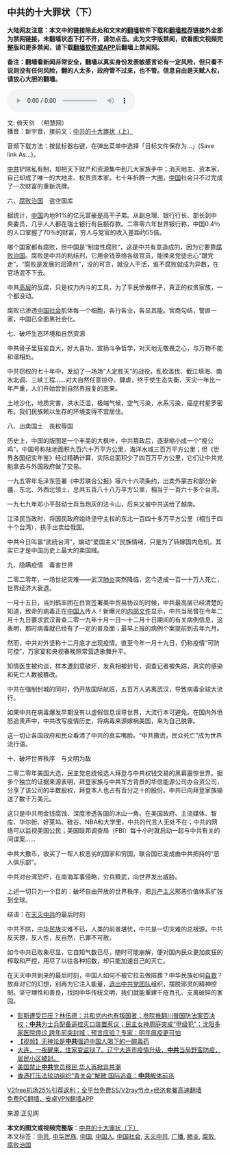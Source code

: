  <h2>中共的十大罪状（下）</h2> <p class="notice"><b>大陆网友注意：本文中的链接除此处和文末的<a href="https://github.com/bannedbook/fanqiang" >翻墙</a>软件下载和<a href="https://github.com/killgcd/justmysocks/blob/master/README.md">翻墙推荐</a>链接外全部为禁网链接，未翻墙状态下打不开，请勿点击。此为文字版禁闻，欲看图文视频完整版和更多禁闻，请下载<a href="https://github.com/bannedbook/fanqiang">翻墙软件或APP</a>后翻墙上禁闻网。</p><p>备注：翻墙看新闻非常安全，翻墙以真实身份发表敏感言论有一定风险，但只看不说则没有任何风险，翻的人太多，政府管不过来，也不管。信息自由是天赋人权，请放心大胆的翻墙。</b></p>  <div class="entry"> <p></p> <p><audio controls="controls"><source src="https://www.zhengjian.org/sites/default/files/files/2020/12/zjgb-zg10b.mp3" type="audio/mpeg" /></audio></p> <p>文: 倚天剑　（明慧网）<br /> 播音：新宇音，接前文：<a href="https://www.bannedbook.org/bnews/cbnews/20201230/1457828.html">中共的十大罪状（上）</a></p> <p>音频下载方法：按鼠标器右键，在弹出菜单中选择「目标文件保存为…」(Save link As&#8230;)。</p> <p><a href="https://www.bannedbook.org/bnews/tag/%e4%b8%ad%e5%85%b1/" class="st_tag internal_tag" rel="tag" title="标签 中共 下的日志">中共</a>铲除私有制，却把天下财产和资源集中到几大家族手中；消灭地主、资本家，自己却成了唯一的大地主、权贵资本家。七十年折腾一大圈，<span class='wp_keywordlink_affiliate'><a href="https://www.bannedbook.org/" title="中国" target="_blank">中国</a></span>社会只不过完成了一次财富的重新洗牌。</p> <p>六、<a href="https://www.bannedbook.org/bnews/tag/%e8%85%90%e8%b4%a5/" class="st_tag internal_tag" rel="tag" title="标签 腐败 下的日志">腐败</a><span class='wp_keywordlink'><a href="https://www.bannedbook.org/forum24/topic8925.html" title="《治国大道》" target="_blank">治国</a></span>　盗空国库</p> <p>据统计，<a href="https://www.bannedbook.org/bnews/tag/%E4%B8%AD%E5%9B%BD/" class="st_tag internal_tag" rel="tag" title="标签 中国 下的日志">中国</a>内地91%的亿元富豪是高干子弟。从副总理、银行行长、部长到中央委员，几乎人人都在瑞士银行有巨额存款。二零零六年世界银行称，中国0.4％的人口掌握了70％的财富，穷人与党官的收入差距约55倍。</p> <p>哪个国家都有腐败，但中国是“制度性腐败”，这是中共有意造成的，因为它要靠<a href="https://www.bannedbook.org/bnews/tag/%e8%85%90%e8%b4%a5%e6%b2%bb%e5%9b%bd/" class="st_tag internal_tag" rel="tag" title="标签 腐败治国 下的日志">腐败治国</a>。腐败是中共的粘结剂，它用金钱笼络各级官员，能换来党徒忠心“跟党走”。“腐败是发展的润滑剂”，没的可贪，就没人干活，谁不腐败就成为异数，在官场混不下去。</p> <p>中共<span class='wp_keywordlink_affiliate'><a href="https://www.bannedbook.org/bnews/ccpdope/" title="中共高层内幕" target="_blank">高层</a></span>的反腐，只是权力内斗的工具，为了平民愤做样子，真正的权贵家族，一个都没动。</p>  <p>腐败已渗透<a href="https://www.bannedbook.org/bnews/tag/%e4%b8%ad%e5%9b%bd%e7%a4%be%e4%bc%9a/" class="st_tag internal_tag" rel="tag" title="标签 中国社会 下的日志">中国社会</a>肌体每一个细胞，各行各业，各显其能。官商勾结，警匪一家，中国已全面黑社会化。</p> <p>七、破坏生态环境和自然资源</p> <p>中共骨子里狂妄自大，好大喜功，宣扬斗争哲学，对天地无敬畏之心，与万物不能和谐相处。</p> <p>中共窃权的七十年中，发动了一场场“人定胜天”的战役，乱砍滥伐、截江填海、南水北调、三峡工程……对大自然任意掠夺、肆虐，终于使生态失衡，天灾一年比一年严重，人们开始尝到自然界报复的恶果。</p> <p>土地沙化，地质灾害，洪水泛滥，极端气候，空气污染，水系污染，癌症村星罗密布。我们民族赖以生存的环境变得不宜居住。</p> <p>八、出卖国土　丧权辱国</p> <p>历史上，中国的版图是一个丰美的大枫叶，中共篡政后，逐渐缩小成一个“瘦公鸡”。中国号称陆地面积九百六十万平方公里，海洋水域三百万平方公里；但《世界各国纪实年鉴》经过精确计算，实际总面积少了四百万平方公里，它们让中共党魁拿去与外国政府做了交易。</p> <p>一九五零年毛泽东签署《中苏联合公报》等六十六项条约，出卖外蒙古和部分新疆、东北、外西北领土，总共五百八十八万平方公里，相当于一百六十多个台湾。</p> <p>一九七九年邓小平鼓动士兵当炮灰的法卡山，后来又被中共送给了越南。</p>  <p>江泽民当政时，将国民政府始终坚守主权的东北一百四十多万平方公里（相当于四十个台湾），拱手出卖给俄国。</p> <p>中共今日叫嚣“武统台湾”，煽动“爱国主义”民族情绪，只是为了转嫁国内危机，其实它才是中国历史上最大的卖国贼。</p> <p>九、隐瞒疫情　毒害世界</p> <p>二零二零年，一场世纪灾难——武汉<a href="https://www.bannedbook.org/bnews/tag/%e8%82%ba%e7%82%8e/" class="st_tag internal_tag" rel="tag" title="标签 肺炎 下的日志">肺炎</a>突然降临，迄今造成一百一十万人死亡，世界经济大衰退。</p> <p>一月十五日，当刘鹤率团在白宫签署美中贸易协议的时候，中共最高层已经清楚的知道，致命的病毒正在<a href="https://www.bannedbook.org/bnews/tag/%e4%b8%ad%e5%9b%bd%e4%ba%ba/" class="st_tag internal_tag" rel="tag" title="标签 中国人 下的日志">中国人</a>传人！新曝光的<span class='wp_keywordlink'><a href="https://www.bannedbook.org/forum34/" title="中共内部文件 中共保密文件 解密文件" target="_blank">内部文件</a></span>显示，中共当局曾在今年二月十九日要求武汉普查二零一九年十月一日～十二月十日期间的有关病例信息，这表明，那时病毒就已经有了一定的普及面；最早上报的病例个案提前到去年九月。</p> <p>然而，中共对外坚称十二月底才出现疫情。直至今年一月十九日，仍称疫情“可防可控”，万家宴和央视春晚照常营造歌舞升平。</p> <p>知情医生被约谈，样本遭刻意破坏，发真相被封号，调查记者被失踪，真实的感染和死亡人数被篡改。</p> <p>中共在强制封城的同时，仍开放国际航班，五百万人逃离武汉，导致病毒全球大流行。</p> <p>如果中共在病毒爆发早期没有以虚假信息误导世界，大流行本可避免。在国内外愤怒追责声中，中共改写疫情历史，将病毒来源嫁祸美国，来为自己脱罪。</p>  <p>这一切让各国政府和民众看清了中共的真实嘴脸。“中共撒谎，民众死亡”成为世界流行语。</p> <p>十、破坏世界秩序　与文明为敌</p> <p>二零二零年美国大选，民主党总统候选人拜登与中共权钱交易的黑幕震惊世界。据多个独立的证据来源表明，拜登家族与中共军方背景的华信能源公司办合资公司，分享了该公司的半数股权，拜登本人也占有百分之十的股份。中共已向拜登家族输送了数千万美元。</p> <p>这只是中共用金钱腐蚀、深度渗透各国的冰山一角。在美国政府、主流媒体、智库、华尔街、好莱坞、硅谷、NBA和大学里，中共的代言人无处不在；中共的网络可以监视美国公民；美国联邦调查局（FBI）每十小时就启动一起与中共有关的间谍案……</p> <p>中共大撒币，收买了一帮人权恶劣的国家和穷国，联合国已变成由中共把持的“恶人俱乐部”。</p> <p>中共对台湾恐吓，在南海军事侵略，穷兵黩武，向世界发出威胁。</p> <p>上述一切只为一个目的：破坏自由开放的世界秩序，把<span class='wp_keywordlink'><a href="https://www.bannedbook.org/forum2/topic6177.html" title="《共产主义的终极目的》" target="_blank">共产主义</a></span>邪恶价值体系扩张到全球。</p> <p>结语：在<a href="https://www.bannedbook.org/bnews/tag/%e5%a4%a9%e7%81%ad%e4%b8%ad%e5%85%b1/" class="st_tag internal_tag" rel="tag" title="标签 天灭中共 下的日志">天灭中共</a>的最后时刻</p> <p>中共不除，<a href="https://www.bannedbook.org/bnews/tag/%E4%B8%AD%E5%8D%8E%E6%B0%91%E6%97%8F/" class="st_tag internal_tag" rel="tag" title="标签 中华民族 下的日志">中华民族</a>灾难不已，人类的前景堪忧，中共是一切灾难的总根源。中共反天理，反人性，反自然，已罪不可赦。</p>  <p>如今中共已败象尽显，它自知气数已尽，随时可能崩解，便对国内民众更加疯狂的榨取和严控，用尽了以往各种招数，却只能加速自己的灭亡。</p> <p>在天灭中共到来的最后时刻，中国人如何不被它拉去做陪葬？中华民族如何<span class='wp_keywordlink'><a href="https://www.bannedbook.org/forum5/topic42.html" title="萨斯、诚信与自救" target="_blank">自救</a></span>？放弃对它的幻想，别再为它注入能量，<span class='wp_keywordlink'><a href="http://tuidang.epochtimes.com/" title="退出中共党团队" target="_blank">退出中共党团队</a></span>组织，摆脱邪灵的精神控制。坚守理性和善良，找回中华传统文明，我们就能重建千疮百孔、支离破碎的家园。</p> <ul class='op-related-articles' title='相关阅读'> <li><a href='https://www.bannedbook.org/bnews/bannedvideo/20210102/1459747.html' target='_blank'>彭斯遭受巨压？林伍德：共和党内也有叛国者；参院推翻川普国防法案否决权；<b>中共</b>为士兵配备遥控灭口装置惹议；民主女神周庭突成“甲级犯”；沈阳多家医院停诊 跨年前突封城；预言应验？专家：明年瘟疫更可怕</a></li> <li><a href='https://www.bannedbook.org/bnews/comments/20210102/1459741.html' target='_blank'>【视频】无神论是<b>中共</b>强迫中国人喝下的一碗毒药</a></li> <li><a href='https://www.bannedbook.org/bnews/bannedvideo/20210102/1459727.html' target='_blank'>大连，一夜醒来，住家变监狱了。辽宁大连市疫情升级，<b>中共</b>当局野蛮防疫，居民小区被封。</a></li> <li><a href='https://www.bannedbook.org/bnews/bannedvideo/20210102/1459723.html' target='_blank'>美国禁止<b>中共</b>党员移民 华人再掀弃共潮</a></li> <li><a href='https://www.bannedbook.org/bnews/comments/20210102/1459716.html' target='_blank'>香港打压法轮功组织“青关会”解散 国际追查：<b>中共</b>解体前兆</a></li> </ul> <p class="texttj"> <a href="https://github.com/bannedbook/fanqiang/wiki/V2ray%E6%9C%BA%E5%9C%BA" target="_blank">V2free机场25%引荐返利：全平台免费SS/V2ray节点+经济套餐高速翻墙</a><br/> <a href="https://github.com/bannedbook/fanqiang/wiki/%E7%A6%81%E9%97%BB%E7%BD%91%E5%AE%89%E5%8D%93%E7%BF%BB%E5%A2%99%E6%96%B0%E9%97%BBAPP" target="_blank">免费PC翻墙、安卓VPN翻墙APP</a></p><p>来源:正见网</p><a name='sharetosocial'></a>       <div><b>本文的图文或视频完整版</b>：<a href='https://www.bannedbook.org/bnews/cbnews/20210102/1459704.html'>中共的十大罪状（下）</a></div>  </div><!--END ENTRY--> <div class="postfooter"> <div>本文标签：<a href="https://www.bannedbook.org/bnews/tag/%e4%b8%ad%e5%85%b1/" rel="tag">中共</a>, <a href="https://www.bannedbook.org/bnews/tag/%E4%B8%AD%E5%8D%8E%E6%B0%91%E6%97%8F/" rel="tag">中华民族</a>, <a href="https://www.bannedbook.org/bnews/tag/%E4%B8%AD%E5%9B%BD/" rel="tag">中国</a>, <a href="https://www.bannedbook.org/bnews/tag/%e4%b8%ad%e5%9b%bd%e4%ba%ba/" rel="tag">中国人</a>, <a href="https://www.bannedbook.org/bnews/tag/%e4%b8%ad%e5%9b%bd%e7%a4%be%e4%bc%9a/" rel="tag">中国社会</a>, <a href="https://www.bannedbook.org/bnews/tag/%e5%a4%a9%e7%81%ad%e4%b8%ad%e5%85%b1/" rel="tag">天灭中共</a>, <a href="https://www.bannedbook.org/bnews/tag/%E5%B9%BF%E6%92%AD/" rel="tag">广播</a>, <a href="https://www.bannedbook.org/bnews/tag/%e8%82%ba%e7%82%8e/" rel="tag">肺炎</a>, <a href="https://www.bannedbook.org/bnews/tag/%e8%85%90%e8%b4%a5/" rel="tag">腐败</a>, <a href="https://www.bannedbook.org/bnews/tag/%e8%85%90%e8%b4%a5%e6%b2%bb%e5%9b%bd/" rel="tag">腐败治国</a></div>  </div><!--END POSTFOOTER--> 
